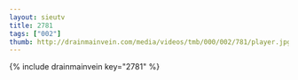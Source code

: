 ```yaml
--- 
layout: sieutv
title: 2781
tags: ["002"]
thumb: http://drainmainvein.com/media/videos/tmb/000/002/781/player.jpg
---
```

{% include drainmainvein key="2781" %} 
